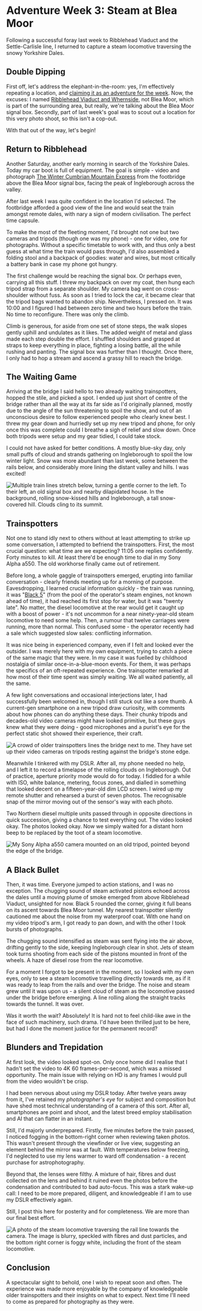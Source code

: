 # Adventure Week 3: Steam at Blea Moor

Following a successful foray last week to Ribblehead Viaduct and the Settle-Carlisle line, I returned to capture a steam locomotive traversing the snowy Yorkshire Dales.

## Double Dipping

First off, let's address the elephant-in-the-room: yes, I'm effectively repeating a location, and [claiming it as an adventure for the week](./2023-01-04-committing-to-adventures-in-2023). Now, the excuses: I named [Ribblehead Viaduct and Whernside](./2023-01-17-adventure-week-2), not Blea Moor, which is part of the surrounding area, but really, we're talking about the Blea Moor signal box. Secondly, part of last week's goal was to scout out a location for this very photo shoot, so this isn't a cop-out.

With that out of the way, let's begin!

## Return to Ribblehead

Another Saturday, another early morning in search of the Yorkshire Dales. Today my car boot is full of equipment. The goal is simple - video and photograph [The Winter Cumbrian Mountain Express](https://www.railwaytouring.net/the-winter-cumbrian-mountain-express) from the footbridge above the Blea Moor signal box, facing the peak of Ingleborough across the valley.

After last week I was quite confident in the location I'd selected. The footbridge afforded a good view of the line and would seat the train amongst remote dales, with nary a sign of modern civilisation. The perfect time capsule.

To make the most of the fleeting moment, I'd brought not one but two cameras and tripods (though one was my phone) - one for video, one for photographs. Without a specific timetable to work with, and thus only a best guess at what time the train would pass through, I'd also assembled a folding stool and a backpack of goodies: water and wires, but most critically a battery bank in case my phone got hungry.

The first challenge would be reaching the signal box. Or perhaps even, carrying all this stuff. I threw my backpack on over my coat, then hung each tripod strap from a separate shoulder. My camera bag went on cross-shoulder without fuss. As soon as I tried to lock the car, it became clear that the tripod bags wanted to abandon ship. Nevertheless, I pressed on. It was 10:00 and I figured I had between zero time and two hours before the train. No time to reconfigure. There was only the climb.

Climb is generous, for aside from one set of stone steps, the walk slopes gently uphill and undulates as it likes. The added weight of metal and glass made each step double the effort. I shuffled shoulders and grasped at straps to keep everything in place, fighting a losing battle, all the while rushing and panting. The signal box was further than I thought. Once there, I only had to hop a stream and ascend a grassy hill to reach the bridge.

## The Waiting Game

Arriving at the bridge I said hello to two already waiting trainspotters, hopped the stile, and picked a spot. I ended up just short of centre of the bridge rather than all the way at its far side as I'd originally planned, mostly due to the angle of the sun threatening to spoil the show, and out of an unconscious desire to follow experienced people who clearly knew best. I threw my gear down and hurriedly set up my new tripod and phone, for only once this was complete could I breathe a sigh of relief and slow down. Once both tripods were setup and my gear tidied, I could take stock.

I could not have asked for better conditions. A mostly blue-sky day, only small puffs of cloud and strands gathering on Ingleborough to spoil the low winter light. Snow was more abundant than last week, some between the rails below, and considerably more lining the distant valley and hills. I was excited!

<img src="../../public/photos/blea-moor-signal-box.jpeg" alt="Multiple train lines stretch below, turning a gentle corner to the left. To their left, an old signal box and nearby dilapidated house. In the background, rolling snow-kissed hills and Ingleborough, a tall snow-covered hill. Clouds cling to its summit." cover />

## Trainspotters

Not one to stand idly next to others without at least attempting to strike up some conversation, I attempted to befriend the trainspotters. First, the most crucial question: what time are we expecting? 11:05 one replies confidently. Forty minutes to kill. At least there'd be enough time to dial in my Sony Alpha a550. The old workhorse finally came out of retirement.

Before long, a whole gaggle of trainspotters emerged, erupting into familiar conversation - clearly friends meeting up for a morning of purpose. Eavesdropping, I learned crucial information quickly - the train was running, it was "[Black 5](https://www.railwaytouring.net/44932)" (from the pool of the operator's steam engines, not known ahead of time), it had reached its first stop for water, but it was "twenty late". No matter, the diesel locomotive at the rear would get it caught up with a boost of power - it's not uncommon for a near ninety-year-old steam locomotive to need some help. Then, a rumour that twelve carriages were running, more than normal. This confused some - the operator recently had a sale which suggested slow sales: conflicting information.

It was nice being in experienced company, even if I felt and looked ever the outsider. I was merely here with my own equipment, trying to catch a piece of the same magic that they were. In my case it was fuelled by childhood nostalgia of similar once-in-a-blue-moon events. For them, it was perhaps the specifics of an oft-repeated experience. One trainspotter remarked at how most of their time spent was simply waiting. We all waited patiently, all the same.

A few light conversations and occasional interjections later, I had successfully been welcomed in, though I still stuck out like a sore thumb. A current-gen smartphone on a new tripod draw curiosity, with comments about how phones can do anything these days. Their chunky tripods and decades-old video cameras might have looked primitive, but these guys knew what they were doing - good microphones and a purist's eye for the perfect static shot showed their experience, their craft.

<img src="../../public/photos/steam-blea-moor-2.jpeg" alt="A crowd of older trainspotters lines the bridge next to me. They have set up their video cameras on tripods resting against the bridge's stone edge." />

Meanwhile I tinkered with my DSLR. After all, my phone needed no help, and I left it to record a timelapse of the rolling clouds on Ingleborough. Out of practice, aperture priority mode would do for today. I fiddled for a while with ISO, white balance, metering, focus zones, and dialled in something that looked decent on a fifteen-year-old dim LCD screen. I wired up my remote shutter and rehearsed a burst of seven photos. The recognisable snap of the mirror moving out of the sensor's way with each photo.

Two Northern diesel multiple units passed through in opposite directions in quick succession, giving a chance to test everything out. The video looked okay. The photos looked okay. Now we simply waited for a distant horn beep to be replaced by the toot of a steam locomotive.

<img src="../../public/photos/steam-blea-moor-3.jpeg" alt="My Sony Alpha a550 camera mounted on an old tripod, pointed beyond the edge of the bridge." />

## A Black Bullet

Then, it was time. Everyone jumped to action stations, and I was no exception. The chugging sound of steam activated pistons echoed across the dales until a moving plume of smoke emerged from above Ribblehead Viaduct, unsighted for now. Black 5 rounded the corner, giving it full beans on its ascent towards Blea Moor tunnel. My nearest trainspotter silently cautioned me about the noise from my waterproof coat. With one hand on my video tripod's arm, I got ready to pan down, and with the other I took bursts of photographs.

The chugging sound intensified as steam was sent flying into the air above, drifting gently to the side, keeping Ingleborough clear in shot. Jets of steam took turns shooting from each side of the pistons mounted in front of the wheels. A haze of diesel rose from the rear locomotive.

For a moment I forgot to be present in the moment, so I looked with my own eyes, only to see a steam locomotive travelling directly towards me, as if it was ready to leap from the rails and over the bridge. The noise and steam grew until it was upon us - a silent cloud of steam as the locomotive passed under the bridge before emerging. A line rolling along the straight tracks towards the tunnel. It was over.

<youtube id="DUyo3j7D128" />

Was it worth the wait? Absolutely! It is hard not to feel child-like awe in the face of such machinery, such drama. I'd have been thrilled just to be here, but had I done the moment justice for the permanent record?

## Blunders and Trepidation

At first look, the video looked spot-on. Only once home did I realise that I hadn't set the video to 4K 60 frames-per-second, which was a missed opportunity. The main issue with relying on HD is any frames I would pull from the video wouldn't be crisp.

I had been nervous about using my DSLR today. After twelve years away from it, I've retained my *photographer's eye* for subject and composition but have shed most technical understanding of a camera of this sort. After all, smartphones are point and shoot, and the latest breed employ stabilisation and AI that can flatter in an instant.

Still, I'd majorly underprepared. Firstly, five minutes before the train passed, I noticed fogging in the bottom-right corner when reviewing taken photos. This wasn't present through the viewfinder or live view, suggesting an element behind the mirror was at fault. With temperatures below freezing, I'd neglected to use my lens warmer to ward off condensation - a recent purchase for astrophotography.

Beyond that, the lenses were filthy. A mixture of hair, fibres and dust collected on the lens and behind it ruined even the photos before the condensation and contributed to bad auto-focus. This was a stark wake-up call: I need to be more prepared, diligent, and knowledgeable if I am to use my DSLR effectively again.

Still, I post this here for posterity and for completeness. We are more than our final best effort.

<img src="../../public/photos/steam-blea-moor-4.jpeg" alt="A photo of the steam locomotive traversing the rail line towards the camera. The image is blurry, speckled with fibres and dust particles, and the bottom right corner is foggy white, including the front of the steam locomotive." />

## Conclusion

A spectacular sight to behold, one I wish to repeat soon and often. The experience was made more enjoyable by the company of knowledgeable older trainspotters and their insights on what to expect. Next time I'll need to come as prepared for photography as they were.
